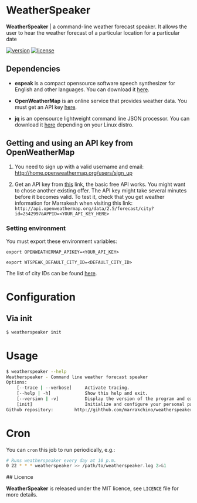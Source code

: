 # WeatherSpeaker

**WeatherSpeaker** | a command-line weather forecast speaker. It allows the user to hear the weather forecast of a particular location for a particular date

[![version](https://img.shields.io/badge/version-v1.0-red.svg)](https://github.com/marrakchino/weatherspeaker/releases)
[![license](http://img.shields.io/badge/license-mit-blue.svg)](https://opensource.org/licenses/MIT)


## Dependencies

* **espeak** is a compact opensource software speech synthesizer for English and other languages. You can download it [here](http://www.espeak.sourceforce.net).

* **OpenWeatherMap** is an online service that provides weather data. You must get an API key [here](http://openweathermap.org/API).

* **jq** is an opensource lightweight command line JSON processor. You can download it [here](http://stedolan.github.io/jq/download) depending on your Linux distro.

## Getting and using an API key from OpenWeatherMap

1. You need to sign up with a valid username and email: http://home.openweathermap.org/users/sign_up

2. Get an API key from [this](http://openweathermap.org/api) link, the basic free API works. You might want to chose another existing offer.
The API key might take several minutes before it becomes valid. To test it, check that you get weather information for Marrakesh when visiting this link:
`http://api.openweathermap.org/data/2.5/forecast/city?id=2542997&APPID=<YOUR_API_KEY_HERE>`

### Setting environment

You must export these environment variables:

`export OPENWEATHERMAP_APIKEY=<YOUR_API_KEY>`

`export WTSPEAK_DEFAULT_CITY_ID=<DEFAULT_CITY_ID>` 

The list of city IDs can be found [here](http://www.openweathermap.org/help/city_list.txt).

# Configuration

## Via init

```sh
$ weatherspeaker init
```

# Usage 

```sh
$ weatherspeaker --help 
Weatherspeaker - Command line weather forecast speaker
Options:
    [--trace | --verbose]     Activate tracing.
    [--help | -h]             Show this help and exit.
    [--version | -v]          Display the version of the program and exit.
    [init]                    Initialize and configure your personal parameters (API Key and city ID).
Github repository: 	      http://gihthub.com/marrakchino/weatherspeaker
```

# Cron

You can `cron` this job to run periodically, e.g.:

```sh
# Runs weatherspeaker every day at 10 p.m.
0 22 * * * weatherspeaker >> /path/to/weatherspeaker.log 2>&1
```

## Licence

**WeatherSpeaker** is released  under the MIT licence, see `LICENCE` file for more details.
